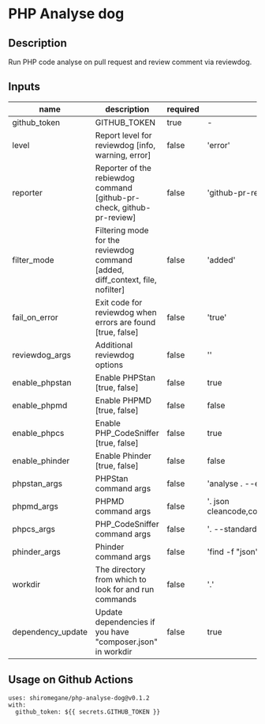 # PHP Analyse dog

## Description
Run PHP code analyse on pull request and review comment via reviewdog.

## Inputs
name | description | required | default
---|---|---|---
github_token|GITHUB_TOKEN|true|-
level|Report level for reviewdog [info, warning, error]|false|'error'
reporter|Reporter of the rebiewdog command [github-pr-check, github-pr-review]|false|'github-pr-review'
filter_mode|Filtering mode for the reviewdog command [added, diff_context, file, nofilter]|false|'added'
fail_on_error|Exit code for reviewdog when errors are found [true, false]|false|'true'
reviewdog_args|Additional reviewdog options|false|''
enable_phpstan|Enable PHPStan [true, false]|false|true
enable_phpmd|Enable PHPMD [true, false]|false|false
enable_phpcs|Enable PHP_CodeSniffer [true, false]|false|true
enable_phinder|Enable Phinder [true, false]|false|false
phpstan_args|PHPStan command args|false|'analyse . --error-format=raw --no-progress'
phpmd_args|PHPMD command args|false|'. json cleancode,codesize,controversial,design,naming,unusedcode'
phpcs_args|PHP_CodeSniffer command args|false|'. --standard=PSR12 --report=json -q'
phinder_args|Phinder command args|false|'find -f "json" .'
workdir|The directory from which to look for and run commands|false|'.'
dependency_update|Update dependencies if you have "composer.json" in workdir|false|true

## Usage on Github Actions
```
uses: shiromegane/php-analyse-dog@v0.1.2
with:
  github_token: ${{ secrets.GITHUB_TOKEN }}
```
